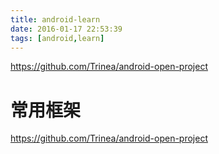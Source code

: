 ```yaml
---
title: android-learn
date: 2016-01-17 22:53:39
tags: [android,learn]
---
```


https://github.com/Trinea/android-open-project
<!--more-->

# 常用框架
<https://github.com/Trinea/android-open-project>
